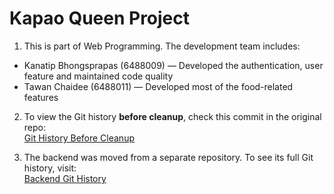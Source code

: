 # Kapao Queen Project

1. This is part of Web Programming. The development team includes:  
- Kanatip Bhongsprapas (6488009) — Developed the authentication, user feature and maintained code quality  
- Tawan Chaidee (6488011) — Developed most of the food-related features

2. To view the Git history **before cleanup**, check this commit in the original repo:  
   [Git History Before Cleanup](https://github.com/tawan-chaidee/Kapao-Queen-ReactApp/tree/c3394de2b038d36369e00121698101fb4efdbcd4)

3. The backend was moved from a separate repository. To see its full Git history, visit:  
   [Backend Git History](https://github.com/tawan-chaidee/Kapao-Queen-API)

